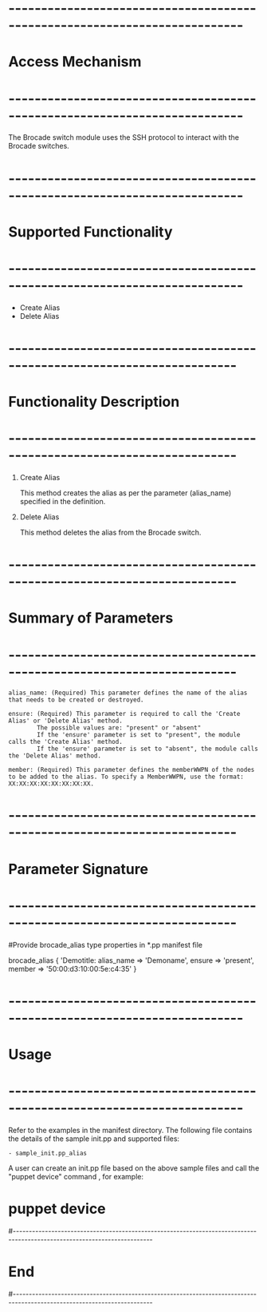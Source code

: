 # --------------------------------------------------------------------------
# Access Mechanism 
# --------------------------------------------------------------------------

  The Brocade switch module uses the SSH protocol to interact with the Brocade switches.

# --------------------------------------------------------------------------
#  Supported Functionality
# --------------------------------------------------------------------------

  - Create Alias
  - Delete Alias

# -------------------------------------------------------------------------
# Functionality Description
# -------------------------------------------------------------------------


  1. Create Alias

     This method creates the alias as per the parameter (alias_name) specified in the definition.	 
   
  2. Delete Alias

     This method deletes the alias from the Brocade switch. 	 


# -------------------------------------------------------------------------
# Summary of Parameters
# -------------------------------------------------------------------------

    alias_name: (Required) This parameter defines the name of the alias that needs to be created or destroyed.

	ensure: (Required) This parameter is required to call the 'Create Alias' or 'Delete Alias' method.
            The possible values are: "present" or "absent"
            If the 'ensure' parameter is set to "present", the module calls the 'Create Alias' method.
            If the 'ensure' parameter is set to "absent", the module calls the 'Delete Alias' method.

    member: (Required) This parameter defines the memberWWPN of the nodes to be added to the alias. To specify a MemberWWPN, use the format: XX:XX:XX:XX:XX:XX:XX:XX.
    

# -------------------------------------------------------------------------
# Parameter Signature 
# -------------------------------------------------------------------------

#Provide brocade_alias type properties in *.pp manifest file

  brocade_alias { 'Demotitle:
	alias_name   => 'Demoname',
    ensure	   => 'present',
    member 	   => '50:00:d3:10:00:5e:c4:35'
  }

# --------------------------------------------------------------------------
# Usage
# --------------------------------------------------------------------------
   Refer to the examples in the manifest directory.
   The following file contains the details of the sample init.pp and supported files:

    - sample_init.pp_alias
    
   A user can create an init.pp file based on the above sample files and call the "puppet device" command , for example: 
   # puppet device

#-------------------------------------------------------------------------------------------------------------------------
# End
#-------------------------------------------------------------------------------------------------------------------------	
